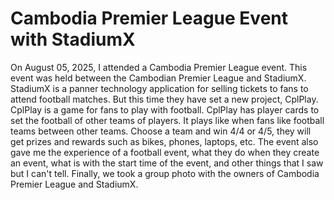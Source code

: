 # Cambodia Premier League Event with StadiumX

On August 05, 2025, I attended a Cambodia Premier League event. This event was held between the Cambodian Premier League and StadiumX. StadiumX is a panner technology application for selling tickets to fans to attend football matches. But this time they have set a new project, CplPlay. CplPlay is a game for fans to play with football. CplPlay has player cards to set the football of other teams of players. It plays like when fans like football teams between other teams. Choose a team and win 4/4 or 4/5, they will get prizes and rewards such as bikes, phones, laptops, etc. The event also gave me the experience of a football event, what they do when they create an event, what is  with the start time of the event, and other things that I saw but I can't tell. Finally, we took a group photo with the owners of Cambodia Premier League and StadiumX.
